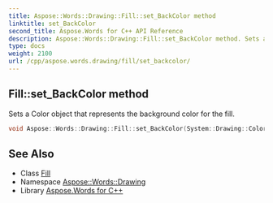```yaml
---
title: Aspose::Words::Drawing::Fill::set_BackColor method
linktitle: set_BackColor
second_title: Aspose.Words for C++ API Reference
description: Aspose::Words::Drawing::Fill::set_BackColor method. Sets a Color object that represents the background color for the fill in C++.
type: docs
weight: 2100
url: /cpp/aspose.words.drawing/fill/set_backcolor/
---
```

## Fill::set_BackColor method


Sets a Color object that represents the background color for the fill.

```cpp
void Aspose::Words::Drawing::Fill::set_BackColor(System::Drawing::Color value)
```

## See Also

* Class [Fill](../)
* Namespace [Aspose::Words::Drawing](../../)
* Library [Aspose.Words for C++](../../../)
